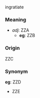 ingratiate
### Meaning
+ _adj_: ZZA
    + __eg__: ZZB

### Origin

ZZC

### Synonym

__eg__: ZZD

+ ZZE


